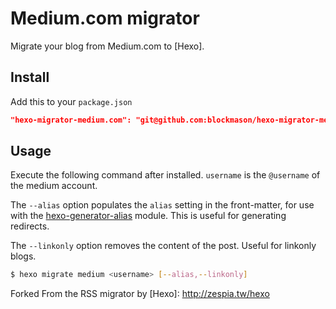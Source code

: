 # Medium.com migrator

Migrate your blog from Medium.com to [Hexo].

## Install
Add this to your `package.json`
```json
"hexo-migrator-medium.com": "git@github.com:blockmason/hexo-migrator-medium.com.git",
```

## Usage

Execute the following command after installed. `username` is the `@username` of the medium account.

The `--alias` option populates the `alias` setting in the front-matter, for use with the [hexo-generator-alias](http://github.com/hexojs/hexo-generator-alias) module. This is useful
for generating redirects.

The `--linkonly` option removes the content of the post. Useful for linkonly blogs.

``` bash
$ hexo migrate medium <username> [--alias,--linkonly]
```

Forked From the RSS migrator by 
[Hexo]: http://zespia.tw/hexo
